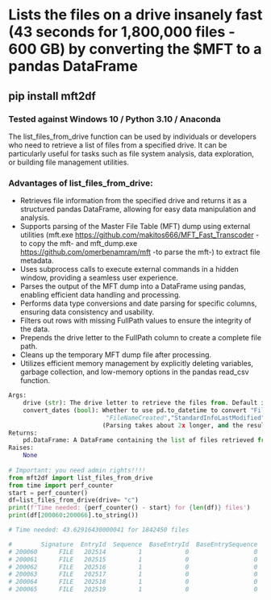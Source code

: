 # Lists the files on a drive insanely fast (43 seconds for 1,800,000 files - 600 GB) by converting the $MFT to a pandas DataFrame 

## pip install mft2df

### Tested against Windows 10 / Python 3.10 / Anaconda 


The list_files_from_drive function can be used by individuals or developers who need to retrieve a 
list of files from a specified drive. 
It can be particularly useful for tasks such as file system analysis, data exploration, or building file management utilities.

### Advantages of list_files_from_drive:

- Retrieves file information from the specified drive and returns it as a structured pandas DataFrame, allowing for easy data manipulation and analysis.
- Supports parsing of the Master File Table (MFT) dump using external utilities (mft.exe https://github.com/makitos666/MFT_Fast_Transcoder -to copy the mft-  and mft_dump.exe https://github.com/omerbenamram/mft -to parse the mft-) to extract file metadata.
- Uses subprocess calls to execute external commands in a hidden window, providing a seamless user experience.
- Parses the output of the MFT dump into a DataFrame using pandas, enabling efficient data handling and processing.
- Performs data type conversions and date parsing for specific columns, ensuring data consistency and usability.
- Filters out rows with missing FullPath values to ensure the integrity of the data.
- Prepends the drive letter to the FullPath column to create a complete file path.
- Cleans up the temporary MFT dump file after processing.
- Utilizes efficient memory management by explicitly deleting variables, garbage collection, and low-memory options in the pandas read_csv function.


```python
Args:
    drive (str): The drive letter to retrieve the files from. Default is "c".
    convert_dates (bool): Whether to use pd.to_datetime to convert "FileNameLastModified", "FileNameLastAccess",
                           "FileNameCreated","StandardInfoLastModified","StandardInfoLastAccess","StandardInfoCreated"
                          (Parsing takes about 2x longer, and the resulting DataFrame is about 30% bigger)
Returns:
    pd.DataFrame: A DataFrame containing the list of files retrieved from the drive.
Raises:
    None
    
# Important: you need admin rights!!!!
from mft2df import list_files_from_drive
from time import perf_counter
start = perf_counter()
df=list_files_from_drive(drive= "c")
print(f'Time needed: {perf_counter() - start} for {len(df)} files')
print(df[200060:200066].to_string())

# Time needed: 43.62916430000041 for 1842450 files

#        Signature  EntryId  Sequence  BaseEntryId  BaseEntrySequence  HardLinkCount      Flags  UsedEntrySize  TotalEntrySize  FileSize  IsADirectory  IsDeleted  HasAlternateDataStreams StandardInfoFlags     StandardInfoLastModified       StandardInfoLastAccess          StandardInfoCreated           FileNameFlags         FileNameLastModified           FileNameLastAccess              FileNameCreated                                                                                                                     FullPath
# 200060      FILE   202514         1            0                  0              2  ALLOCATED            672            1024       211         False      False                    False           (empty)  2020-03-04T10:38:59.012552Z  2020-03-04T10:38:59.012552Z  2020-03-04T10:39:00.779040Z  FILE_ATTRIBUTE_ARCHIVE  2020-03-04T10:38:59.012552Z  2020-03-04T10:38:59.012552Z  2020-03-04T10:38:59.012552Z  c:\Windows\WinSxS\Manifests\amd64_bthmtpenum.inf-languagepack_31bf3856ad364e35_10.0.18362.1_de-de_710d1caf8aa9bb19.manifest
# 200061      FILE   202515         1            0                  0              2  ALLOCATED            664            1024       208         False      False                    False           (empty)  2020-03-04T10:38:59.022586Z  2020-03-04T10:38:59.022586Z  2020-03-04T10:39:00.779040Z  FILE_ATTRIBUTE_ARCHIVE  2020-03-04T10:38:59.022586Z  2020-03-04T10:38:59.022586Z  2020-03-04T10:38:59.022586Z       c:\Windows\WinSxS\Manifests\amd64_c_wpd.inf-languagepack_31bf3856ad364e35_10.0.18362.1_de-de_a4c4bcf7ec41f07e.manifest
# 200062      FILE   202516         1            0                  0              2  ALLOCATED            672            1024       207         False      False                    False           (empty)  2020-03-04T10:38:59.032170Z  2020-03-04T10:38:59.032170Z  2020-03-04T10:39:00.779040Z  FILE_ATTRIBUTE_ARCHIVE  2020-03-04T10:38:59.032170Z  2020-03-04T10:38:59.032170Z  2020-03-04T10:38:59.022586Z     c:\Windows\WinSxS\Manifests\amd64_wpdcomp.inf-languagepack_31bf3856ad364e35_10.0.18362.1_de-de_78d37c0df7225559.manifest
# 200063      FILE   202517         1            0                  0              2  ALLOCATED            664            1024       207         False      False                    False           (empty)  2020-03-04T10:38:59.032699Z  2020-03-04T10:38:59.032699Z  2020-03-04T10:39:00.794664Z  FILE_ATTRIBUTE_ARCHIVE  2020-03-04T10:38:59.032699Z  2020-03-04T10:38:59.032699Z  2020-03-04T10:38:59.032699Z       c:\Windows\WinSxS\Manifests\amd64_wpdfs.inf-languagepack_31bf3856ad364e35_10.0.18362.1_de-de_a09f098927b0c6b9.manifest
# 200064      FILE   202518         1            0                  0              2  ALLOCATED            664            1024       208         False      False                    False           (empty)  2020-03-04T10:38:59.042535Z  2020-03-04T10:38:59.042535Z  2020-03-04T10:39:00.794664Z  FILE_ATTRIBUTE_ARCHIVE  2020-03-04T10:38:59.042535Z  2020-03-04T10:38:59.042535Z  2020-03-04T10:38:59.032699Z      c:\Windows\WinSxS\Manifests\amd64_wpdmtp.inf-languagepack_31bf3856ad364e35_10.0.18362.1_de-de_13d74fb245acf719.manifest
# 200065      FILE   202519         1            0                  0              2  ALLOCATED            672            1024       211         False      False                    False           (empty)  2020-03-04T10:38:59.042535Z  2020-03-04T10:38:59.042535Z  2020-03-04T10:39:00.794664Z  FILE_ATTRIBUTE_ARCHIVE  2020-03-04T10:38:59.042535Z  2020-03-04T10:38:59.042535Z  2020-03-04T10:38:59.042535Z    c:\Windows\WinSxS\Manifests\amd64_wpdmtphw.inf-languagepack_31bf3856ad364e35_10.0.18362.1_de-de_52e461d8f91111b2.manifest

```